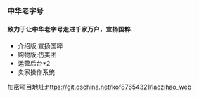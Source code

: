 ### 中华老字号
#### 致力于让中华老字号走进千家万户，宣扬国粹.

* 介绍版:宣扬国粹
* 购物版:仿美团
* 运营后台*2
* 卖家操作系统

加密项目地址:https://git.oschina.net/kof87654321/laozihao_web

